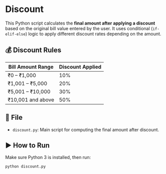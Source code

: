 # Discount

This Python script calculates the **final amount after applying a discount** based on the original bill value entered by the user. It uses conditional (`if-elif-else`) logic to apply different discount rates depending on the amount.

## 💰 Discount Rules

| Bill Amount Range      | Discount Applied |
|------------------------|------------------|
| ₹0 – ₹1,000            | 10%              |
| ₹1,001 – ₹5,000        | 20%              |
| ₹5,001 – ₹10,000       | 30%              |
| ₹10,001 and above      | 50%              |

## 📁 File

- `discount.py`: Main script for computing the final amount after discount.

## ▶️ How to Run

Make sure Python 3 is installed, then run:

```bash
python discount.py
